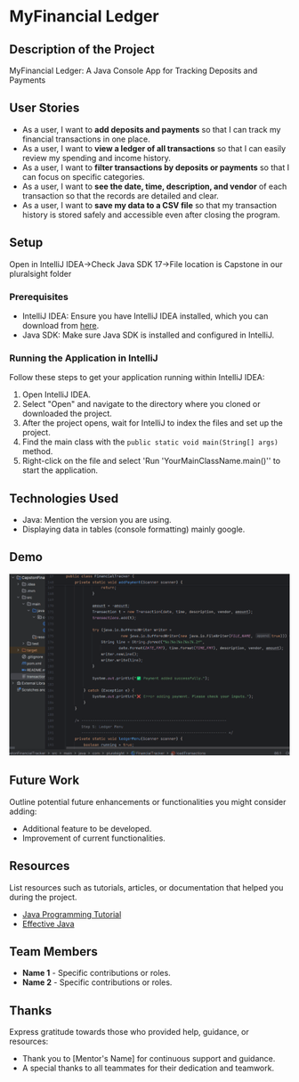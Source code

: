 # MyFinancial Ledger

## Description of the Project

MyFinancial Ledger: 
A Java Console App for Tracking Deposits and Payments
## User Stories


- As a user, I want to **add deposits and payments** so that I can track my financial transactions in one place.
- As a user, I want to **view a ledger of all transactions** so that I can easily review my spending and income history.
- As a user, I want to **filter transactions by deposits or payments** so that I can focus on specific categories.
- As a user, I want to **see the date, time, description, and vendor** of each transaction so that the records are detailed and clear.
- As a user, I want to **save my data to a CSV file** so that my transaction history is stored safely and accessible even after closing the program.


## Setup
Open in IntelliJ IDEA->Check Java SDK 17->File location is Capstone in our pluralsight folder



### Prerequisites

- IntelliJ IDEA: Ensure you have IntelliJ IDEA installed, which you can download from [here](https://www.jetbrains.com/idea/download/).
- Java SDK: Make sure Java SDK is installed and configured in IntelliJ.

### Running the Application in IntelliJ

Follow these steps to get your application running within IntelliJ IDEA:

1. Open IntelliJ IDEA.
2. Select "Open" and navigate to the directory where you cloned or downloaded the project.
3. After the project opens, wait for IntelliJ to index the files and set up the project.
4. Find the main class with the `public static void main(String[] args)` method.
5. Right-click on the file and select 'Run 'YourMainClassName.main()'' to start the application.

## Technologies Used

- Java: Mention the version you are using.
- Displaying data in tables (console formatting) mainly google.

## Demo

![app_demo.gif](images/app_demo.gif)

## Future Work

Outline potential future enhancements or functionalities you might consider adding:

- Additional feature to be developed.
- Improvement of current functionalities.

## Resources

List resources such as tutorials, articles, or documentation that helped you during the project.

- [Java Programming Tutorial](https://www.example.com)
- [Effective Java](https://www.example.com)

## Team Members

- **Name 1** - Specific contributions or roles.
- **Name 2** - Specific contributions or roles.

## Thanks

Express gratitude towards those who provided help, guidance, or resources:

- Thank you to [Mentor's Name] for continuous support and guidance.
- A special thanks to all teammates for their dedication and teamwork.

